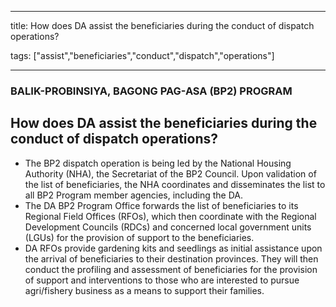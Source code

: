 
---

title: How does DA assist the beneficiaries during the conduct of dispatch operations?

tags: ["assist","beneficiaries","conduct","dispatch","operations"]

---

### BALIK-PROBINSIYA, BAGONG PAG-ASA (BP2) PROGRAM

## How does DA assist the beneficiaries during the conduct of dispatch operations?


 - The BP2 dispatch operation is being led by the National Housing Authority (NHA), the Secretariat of the BP2 Council. Upon validation of the list of beneficiaries, the NHA coordinates and disseminates the list to all BP2 Program member agencies, including the DA.
 - The DA BP2 Program Office forwards the list of beneficiaries to its Regional Field Offices (RFOs), which then coordinate with the Regional Development Councils (RDCs) and concerned local government units (LGUs) for the provision of support to the beneficiaries.
 - DA RFOs provide gardening kits and seedlings as initial assistance upon the arrival of beneficiaries to their destination provinces. They will then conduct the profiling and assessment of beneficiaries for the provision of support and interventions to those who are interested to pursue agri/fishery business as a means to support their families.
